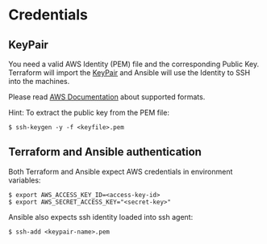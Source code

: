 # Credentials

## KeyPair

You need a valid AWS Identity (PEM) file and the corresponding Public Key. Terraform will import the [KeyPair](https://docs.aws.amazon.com/AWSEC2/latest/UserGuide/ec2-key-pairs.html) and Ansible will use the Identity to SSH into the machines.

Please read [AWS Documentation](https://docs.aws.amazon.com/AWSEC2/latest/UserGuide/ec2-key-pairs.html#how-to-generate-your-own-key-and-import-it-to-aws) about supported formats.

Hint: To extract the public key from the PEM file:
```
$ ssh-keygen -y -f <keyfile>.pem
```

## Terraform and Ansible authentication

Both Terraform and Ansible expect AWS credentials in environment variables:
```
$ export AWS_ACCESS_KEY_ID=<access-key-id>
$ export AWS_SECRET_ACCESS_KEY="<secret-key>"
```

Ansible also expects ssh identity loaded into ssh agent:
```
$ ssh-add <keypair-name>.pem
```
